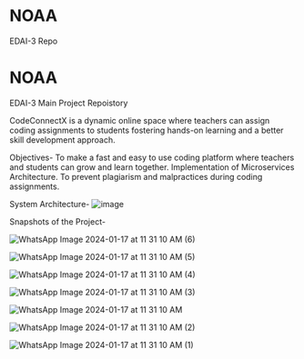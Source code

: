 # NOAA
EDAI-3 Repo

# NOAA
EDAI-3 Main Project Repoistory

CodeConnectX is a dynamic online space where teachers can assign coding assignments to students fostering hands-on learning and a better skill development approach.

Objectives-
To make a fast and easy to use coding platform where teachers and students can grow and learn together.
Implementation of Microservices Architecture.
To prevent plagiarism and malpractices during coding assignments.

System Architecture-
![image](https://github.com/nio2004/NOAA/assets/110836015/206e5493-ed85-4b64-851f-70b7e148a4fe)

Snapshots of the Project-

![WhatsApp Image 2024-01-17 at 11 31 10 AM (6)](https://github.com/nio2004/NOAA/assets/110836015/0cbb6e34-4134-40e0-b73c-7764b9aa1557)

![WhatsApp Image 2024-01-17 at 11 31 10 AM (5)](https://github.com/nio2004/NOAA/assets/110836015/e24b0d4d-5c38-425f-b935-b3386c616ee2)

![WhatsApp Image 2024-01-17 at 11 31 10 AM (4)](https://github.com/nio2004/NOAA/assets/110836015/942ccdb1-6a2d-467c-a735-d4458f801ef1)

![WhatsApp Image 2024-01-17 at 11 31 10 AM (3)](https://github.com/nio2004/NOAA/assets/110836015/62b604a5-9815-4010-9964-c40812896a89)

![WhatsApp Image 2024-01-17 at 11 31 10 AM](https://github.com/nio2004/NOAA/assets/110836015/f168855d-1d32-40d3-a5cf-8c6de4c750f0)

![WhatsApp Image 2024-01-17 at 11 31 10 AM (2)](https://github.com/nio2004/NOAA/assets/110836015/a446fee4-1a75-4872-84f1-bb5818aa7b5b)

![WhatsApp Image 2024-01-17 at 11 31 10 AM (1)](https://github.com/nio2004/NOAA/assets/110836015/75d2da55-19e1-42b7-830e-8b5f8e998486)




